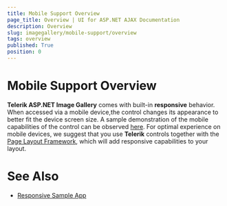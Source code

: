 ```yaml
---
title: Mobile Support Overview
page_title: Overview | UI for ASP.NET AJAX Documentation
description: Overview
slug: imagegallery/mobile-support/overview
tags: overview
published: True
position: 0
---
```


# Mobile Support Overview



__Telerik ASP.NET Image Gallery__ comes with built-in __responsive__ behavior. When accessed via a mobile device,the control changes its appearance to better fit the device screen size. A sample demonstration of the mobile capabilities of the control can be observed [here](http://demos.telerik.com/aspnet-ajax/image-gallery/examples/mobile-and-touch-support/responsive-behavior/defaultcs.aspx). For optimal experience on mobile devices, we suggest that you use __Telerik__ controls together with the [Page Layout Framework](http://www.telerik.com/products/aspnet-ajax/responsive-page-layout.aspx), which will add responsive capabilities to your layout.

# See Also

 * [Responsive Sample App](http://demos.telerik.com/responsive-web-design-aspnet/samples.aspx)
